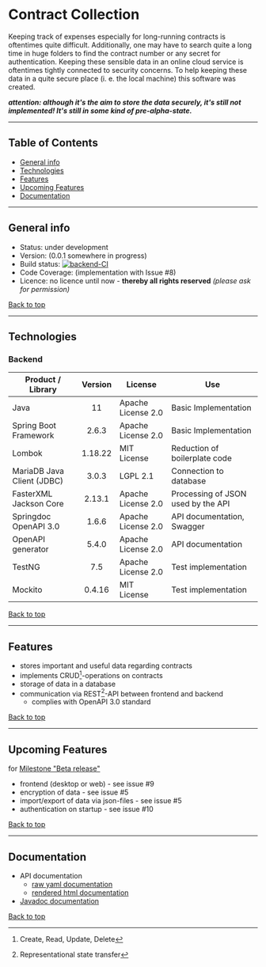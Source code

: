 # Contract Collection

Keeping track of expenses especially for long-running contracts is oftentimes quite difficult. Additionally, one may 
have to search quite a long time in huge folders to find the contract number or any secret for authentication.
Keeping these sensible data in an online cloud service is oftentimes tightly connected to security concerns. To help
keeping these data in a quite secure place (i. e. the local machine) this software was created.

***attention: although it's the aim to store the data securely, it's still not implemented! It's still in some kind of pre-alpha-state.***

---
## Table of Contents
* [General info](#general-info)
* [Technologies](#technologies)
* [Features](#features)
* [Upcoming Features](#upcoming-features)
* [Documentation](#documentation)

---
## General info
* Status: under development
* Version: (0.0.1 somewhere in progress)
* Build status: [![backend-CI](https://github.com/Metallist-dev/contractCollection/actions/workflows/ci-backend.yaml/badge.svg?branch=intial-implementation)](https://github.com/Metallist-dev/contractCollection/actions/workflows/ci-backend.yaml)
* Code Coverage: (implementation with Issue #8)
* Licence: no licence until now - **thereby all rights reserved** *(please ask for permission)*

[Back to top](#table-of-contents)

---
## Technologies

### Backend
| **Product / Library**      | **Version** | **License**        | **Use**                            |
|----------------------------|:-----------:|--------------------|------------------------------------|
| Java                       |     11      | Apache License 2.0 | Basic Implementation               |
| Spring Boot Framework      |    2.6.3    | Apache License 2.0 | Basic Implementation               |
| Lombok                     |   1.18.22   | MIT License        | Reduction of boilerplate code      |
| MariaDB Java Client (JDBC) |    3.0.3    | LGPL 2.1           | Connection to database             |
| FasterXML Jackson Core     |   2.13.1    | Apache License 2.0 | Processing of JSON used by the API |
| Springdoc OpenAPI 3.0      |    1.6.6    | Apache License 2.0 | API documentation, Swagger         |
| OpenAPI generator          |    5.4.0    | Apache License 2.0 | API documentation                  |
| TestNG                     |     7.5     | Apache License 2.0 | Test implementation                |
| Mockito                    |   0.4.16    | MIT License        | Test implementation                |



[Back to top](#table-of-contents)

---
## Features

* stores important and useful data regarding contracts
* implements CRUD[^1]-operations on contracts
* storage of data in a database
* communication via REST[^2]-API between frontend and backend
  * complies with OpenAPI 3.0 standard

[^1]: Create, Read, Update, Delete  
[^2]: Representational state transfer

[Back to top](#table-of-contents)

---
## Upcoming Features

for [Milestone "Beta release"](https://github.com/Metallist-dev/contractCollection/milestone/1)
* frontend (desktop or web) - see issue #9
* encryption of data - see issue #5
* import/export of data via json-files - see issue #5
* authentication on startup - see issue #10


[Back to top](#table-of-contents)

---
## Documentation

* API documentation
  * [raw yaml documentation](Backend/src/main/resources/static/contractcollection-api.yaml)
  * [rendered html documentation](https://metallist-images.de/github/contractcollection/docs/openapi/index.html)
* [Javadoc documentation](https://metallist-images.de/github/contractcollection/docs/javadoc/index-all.html)

[Back to top](#table-of-contents)